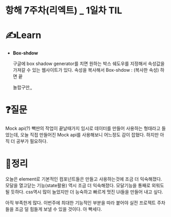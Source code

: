 # 항해 7주차(리엑트) _ 1일차 TIL

# ✍️Learn

- **Box-shdow**
    
    구글에 box shadow generator를 치면 원하는 박스 쉐도우를 지정해서 속성값을 가져갈 수 있는 웹사이트가 있다. 속성을 복사해서 Box-shdow : (복사한 속성) 하면 끝
    
    놀랍구만,,
    

# ❓질문

Mock api(?) 빽딴의 작업이 끝날때가지 임시로 데이터를 만들어 사용하는 형태라고 들었는데, 오늘 직접 만들어진 Mock api를 사용해보니 어느정도 감이 잡혔다. 하지만 아직 더 공부가 필요하다.

# 🤷정리

오늘은 element로 기본적인 컴포넌트들은 만들고 사용하는것에 조금 더 익숙해졌다. 모달을 열고닫는 기능(state활용) 역시 조금 더 익숙해졌다. 모달기능을 통째로 외워도 될 듯하다.  css역시 많이 늘었지만 더 능숙하고 빠르게 멋진 Ui들을 만들어 내고 싶다.

아직 부족한게 많다. 이번주에 최대한 기능적인 부분을 따라 붙어야 실전 프로젝트 주차들을 조금 덜 힘들게 보낼 수 있을 것이다. 아 빡세다.